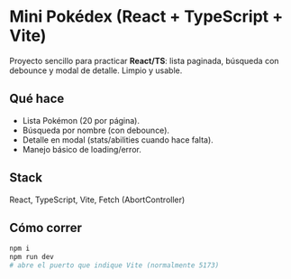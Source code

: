 # Mini Pokédex (React + TypeScript + Vite)

Proyecto sencillo para practicar **React/TS**: lista paginada, búsqueda con debounce y modal de detalle. Limpio y usable.

## Qué hace
- Lista Pokémon (20 por página).
- Búsqueda por nombre (con debounce).
- Detalle en modal (stats/abilities cuando hace falta).
- Manejo básico de loading/error.

## Stack
React, TypeScript, Vite, Fetch (AbortController)

## Cómo correr
```bash
npm i
npm run dev
# abre el puerto que indique Vite (normalmente 5173)
